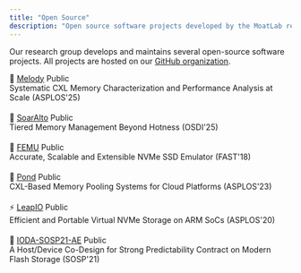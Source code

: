 ```yaml
---
title: "Open Source"
description: "Open source software projects developed by the MoatLab research group"
---
```


Our research group develops and maintains several open-source software projects. All projects are hosted on our [GitHub organization](https://github.com/moatlab).

<div class="github-repos">
  <div class="repo-card">
    <div class="repo-header">
      <div class="repo-title">
        <span class="repo-icon">🔧</span>
        <a href="https://github.com/moatlab/Melody" class="repo-name">Melody</a>
        <span class="repo-visibility">Public</span>
      </div>
    </div>
    <div class="repo-description">
      Systematic CXL Memory Characterization and Performance Analysis at Scale (ASPLOS'25)
    </div>
    <div class="repo-meta">
      <span class="repo-stats" id="melody-stats">
        <span class="repo-stars">
          <svg width="16" height="16" viewBox="0 0 24 24" fill="#fbbf24">
            <path d="M12 2l3.09 6.26L22 9.27l-5 4.87 1.18 6.88L12 17.77l-6.18 3.25L7 14.14 2 9.27l6.91-1.01L12 2z"/>
          </svg>
          <span class="loading">...</span>
        </span>
        <span class="repo-forks">
          <svg width="16" height="16" viewBox="0 0 16 16" fill="currentColor">
            <path d="M5 5.372v.878c0 .414.336.75.75.75h4.5a.75.75 0 0 0 .75-.75v-.878a2.25 2.25 0 1 1 1.5 0v.878a2.25 2.25 0 0 1-2.25 2.25h-1.5v2.128a2.251 2.251 0 1 1-1.5 0V8.5h-1.5A2.25 2.25 0 0 1 3.5 6.25v-.878a2.25 2.25 0 1 1 1.5 0ZM5 3.25a.75.75 0 1 0-1.5 0 .75.75 0 0 0 1.5 0Zm6.75.75a.75.75 0 1 0 0-1.5.75.75 0 0 0 0 1.5Zm-3 8.75a.75.75 0 1 0-1.5 0 .75.75 0 0 0 1.5 0Z"/>
          </svg>
          <span class="loading">...</span>
        </span>
      </span>
    </div>
  </div>

  <div class="repo-card">
    <div class="repo-header">
      <div class="repo-title">
        <span class="repo-icon">🚀</span>
        <a href="https://github.com/moatlab/SoarAlto" class="repo-name">SoarAlto</a>
        <span class="repo-visibility">Public</span>
      </div>
    </div>
    <div class="repo-description">
      Tiered Memory Management Beyond Hotness (OSDI'25)
    </div>
    <div class="repo-meta">
      <span class="repo-stats" id="soaralto-stats">
        <span class="repo-stars">
          <svg width="16" height="16" viewBox="0 0 24 24" fill="#fbbf24">
            <path d="M12 2l3.09 6.26L22 9.27l-5 4.87 1.18 6.88L12 17.77l-6.18 3.25L7 14.14 2 9.27l6.91-1.01L12 2z"/>
          </svg>
          <span class="loading">...</span>
        </span>
        <span class="repo-forks">
          <svg width="16" height="16" viewBox="0 0 16 16" fill="currentColor">
            <path d="M5 5.372v.878c0 .414.336.75.75.75h4.5a.75.75 0 0 0 .75-.75v-.878a2.25 2.25 0 1 1 1.5 0v.878a2.25 2.25 0 0 1-2.25 2.25h-1.5v2.128a2.251 2.251 0 1 1-1.5 0V8.5h-1.5A2.25 2.25 0 0 1 3.5 6.25v-.878a2.25 2.25 0 1 1 1.5 0ZM5 3.25a.75.75 0 1 0-1.5 0 .75.75 0 0 0 1.5 0Zm6.75.75a.75.75 0 1 0 0-1.5.75.75 0 0 0 0 1.5Zm-3 8.75a.75.75 0 1 0-1.5 0 .75.75 0 0 0 1.5 0Z"/>
          </svg>
          <span class="loading">...</span>
        </span>
      </span>
    </div>
  </div>

  <div class="repo-card">
    <div class="repo-header">
      <div class="repo-title">
        <span class="repo-icon">💾</span>
        <a href="https://github.com/moatlab/FEMU" class="repo-name">FEMU</a>
        <span class="repo-visibility">Public</span>
      </div>
    </div>
    <div class="repo-description">
      Accurate, Scalable and Extensible NVMe SSD Emulator (FAST'18)
    </div>
    <div class="repo-meta">
      <span class="repo-stats" id="femu-stats">
        <span class="repo-stars">
          <svg width="16" height="16" viewBox="0 0 24 24" fill="#fbbf24">
            <path d="M12 2l3.09 6.26L22 9.27l-5 4.87 1.18 6.88L12 17.77l-6.18 3.25L7 14.14 2 9.27l6.91-1.01L12 2z"/>
          </svg>
          <span class="loading">...</span>
        </span>
        <span class="repo-forks">
          <svg width="16" height="16" viewBox="0 0 16 16" fill="currentColor">
            <path d="M5 5.372v.878c0 .414.336.75.75.75h4.5a.75.75 0 0 0 .75-.75v-.878a2.25 2.25 0 1 1 1.5 0v.878a2.25 2.25 0 0 1-2.25 2.25h-1.5v2.128a2.251 2.251 0 1 1-1.5 0V8.5h-1.5A2.25 2.25 0 0 1 3.5 6.25v-.878a2.25 2.25 0 1 1 1.5 0ZM5 3.25a.75.75 0 1 0-1.5 0 .75.75 0 0 0 1.5 0Zm6.75.75a.75.75 0 1 0 0-1.5.75.75 0 0 0 0 1.5Zm-3 8.75a.75.75 0 1 0-1.5 0 .75.75 0 0 0 1.5 0Z"/>
          </svg>
          <span class="loading">...</span>
        </span>
      </span>
    </div>
  </div>

  <div class="repo-card">
    <div class="repo-header">
      <div class="repo-title">
        <span class="repo-icon">🌊</span>
        <a href="https://github.com/moatlab/Pond" class="repo-name">Pond</a>
        <span class="repo-visibility">Public</span>
      </div>
    </div>
    <div class="repo-description">
      CXL-Based Memory Pooling Systems for Cloud Platforms (ASPLOS'23)
    </div>
    <div class="repo-meta">
      <span class="repo-stats" id="pond-stats">
        <span class="repo-stars">
          <svg width="16" height="16" viewBox="0 0 24 24" fill="#fbbf24">
            <path d="M12 2l3.09 6.26L22 9.27l-5 4.87 1.18 6.88L12 17.77l-6.18 3.25L7 14.14 2 9.27l6.91-1.01L12 2z"/>
          </svg>
          <span class="loading">...</span>
        </span>
        <span class="repo-forks">
          <svg width="16" height="16" viewBox="0 0 16 16" fill="currentColor">
            <path d="M5 5.372v.878c0 .414.336.75.75.75h4.5a.75.75 0 0 0 .75-.75v-.878a2.25 2.25 0 1 1 1.5 0v.878a2.25 2.25 0 0 1-2.25 2.25h-1.5v2.128a2.251 2.251 0 1 1-1.5 0V8.5h-1.5A2.25 2.25 0 0 1 3.5 6.25v-.878a2.25 2.25 0 1 1 1.5 0ZM5 3.25a.75.75 0 1 0-1.5 0 .75.75 0 0 0 1.5 0Zm6.75.75a.75.75 0 1 0 0-1.5.75.75 0 0 0 0 1.5Zm-3 8.75a.75.75 0 1 0-1.5 0 .75.75 0 0 0 1.5 0Z"/>
          </svg>
          <span class="loading">...</span>
        </span>
      </span>
    </div>
  </div>

  <div class="repo-card">
    <div class="repo-header">
      <div class="repo-title">
        <span class="repo-icon">⚡</span>
        <a href="https://github.com/moatlab/LeapIO" class="repo-name">LeapIO</a>
        <span class="repo-visibility">Public</span>
      </div>
    </div>
    <div class="repo-description">
      Efficient and Portable Virtual NVMe Storage on ARM SoCs (ASPLOS'20)
    </div>
    <div class="repo-meta">
      <span class="repo-stats" id="leapio-stats">
        <span class="repo-stars">
          <svg width="16" height="16" viewBox="0 0 24 24" fill="#fbbf24">
            <path d="M12 2l3.09 6.26L22 9.27l-5 4.87 1.18 6.88L12 17.77l-6.18 3.25L7 14.14 2 9.27l6.91-1.01L12 2z"/>
          </svg>
          <span class="loading">...</span>
        </span>
        <span class="repo-forks">
          <svg width="16" height="16" viewBox="0 0 16 16" fill="currentColor">
            <path d="M5 5.372v.878c0 .414.336.75.75.75h4.5a.75.75 0 0 0 .75-.75v-.878a2.25 2.25 0 1 1 1.5 0v.878a2.25 2.25 0 0 1-2.25 2.25h-1.5v2.128a2.251 2.251 0 1 1-1.5 0V8.5h-1.5A2.25 2.25 0 0 1 3.5 6.25v-.878a2.25 2.25 0 1 1 1.5 0ZM5 3.25a.75.75 0 1 0-1.5 0 .75.75 0 0 0 1.5 0Zm6.75.75a.75.75 0 1 0 0-1.5.75.75 0 0 0 0 1.5Zm-3 8.75a.75.75 0 1 0-1.5 0 .75.75 0 0 0 1.5 0Z"/>
          </svg>
          <span class="loading">...</span>
        </span>
      </span>
    </div>
  </div>

  <div class="repo-card">
    <div class="repo-header">
      <div class="repo-title">
        <span class="repo-icon">🎯</span>
        <a href="https://github.com/moatlab/IODA-SOSP21-AE" class="repo-name">IODA-SOSP21-AE</a>
        <span class="repo-visibility">Public</span>
      </div>
    </div>
    <div class="repo-description">
      A Host/Device Co-Design for Strong Predictability Contract on Modern Flash Storage (SOSP'21)
    </div>
    <div class="repo-meta">
      <span class="repo-stats" id="ioda-stats">
        <span class="repo-stars">
          <svg width="16" height="16" viewBox="0 0 24 24" fill="#fbbf24">
            <path d="M12 2l3.09 6.26L22 9.27l-5 4.87 1.18 6.88L12 17.77l-6.18 3.25L7 14.14 2 9.27l6.91-1.01L12 2z"/>
          </svg>
          <span class="loading">...</span>
        </span>
        <span class="repo-forks">
          <svg width="16" height="16" viewBox="0 0 16 16" fill="currentColor">
            <path d="M5 5.372v.878c0 .414.336.75.75.75h4.5a.75.75 0 0 0 .75-.75v-.878a2.25 2.25 0 1 1 1.5 0v.878a2.25 2.25 0 0 1-2.25 2.25h-1.5v2.128a2.251 2.251 0 1 1-1.5 0V8.5h-1.5A2.25 2.25 0 0 1 3.5 6.25v-.878a2.25 2.25 0 1 1 1.5 0ZM5 3.25a.75.75 0 1 0-1.5 0 .75.75 0 0 0 1.5 0Zm6.75.75a.75.75 0 1 0 0-1.5.75.75 0 0 0 0 1.5Zm-3 8.75a.75.75 0 1 0-1.5 0 .75.75 0 0 0 1.5 0Z"/>
          </svg>
          <span class="loading">...</span>
        </span>
      </span>
    </div>
  </div>

</div>

<style>
.repo-stats {
    opacity: 0;
    transition: opacity 0.5s ease-in-out;
}

.repo-stats.loaded {
    opacity: 1;
}

.repo-stats span {
    transition: all 0.3s ease;
}
</style>

<!-- Preload GitHub API endpoints for faster loading -->
<link rel="preconnect" href="https://api.github.com">
<link rel="dns-prefetch" href="https://api.github.com">

<script>
// Load GitHub stats immediately - no waiting for DOM
(function() {
    const script = document.createElement('script');
    script.src = '/js/github-stats.js';
    script.async = true;
    script.onload = function() {
        console.log('GitHub stats script loaded successfully');
    };
    script.onerror = function() {
        console.error('Failed to load GitHub stats script');
    };
    document.head.appendChild(script);
})();
</script>


